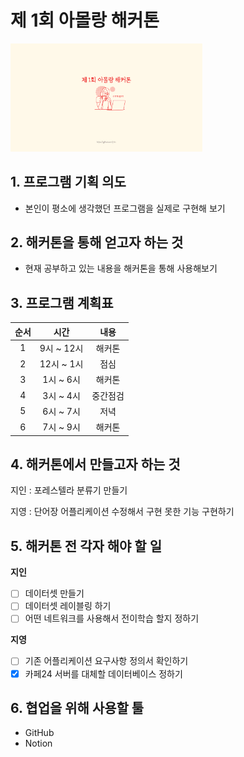 # 제 1회 아몰랑 해커톤

<img src=".\hackathon.png" style="zoom:30%;" />

## 1. 프로그램 기획 의도

- 본인이 평소에 생각했던 프로그램을 실제로 구현해 보기

## 2. 해커톤을 통해 얻고자 하는 것

- 현재 공부하고 있는 내용을 해커톤을 통해 사용해보기

## 3. 프로그램 계획표

| 순서 |    시간    |   내용   |
| :--: | :--------: | :------: |
|  1   | 9시 ~ 12시 |  해커톤  |
|  2   | 12시 ~ 1시 |   점심   |
|  3   | 1시 ~ 6시  |  해커톤  |
|  4   | 3시 ~ 4시  | 중간점검 |
|  5   | 6시 ~ 7시  |   저녁   |
|  6   | 7시 ~ 9시  |  해커톤  |



## 4. 해커톤에서 만들고자 하는 것

지인 : 포레스텔라 분류기 만들기

지영 : 단어장 어플리케이션 수정해서 구현 못한 기능 구현하기

## 5. 해커톤 전 각자 해야 할 일

**지인**

- [ ] 데이터셋 만들기
- [ ] 데이터셋 레이블링 하기
- [ ] 어떤 네트워크를 사용해서 전이학습 할지 정하기

**지영**

- [ ] 기존 어플리케이션 요구사항 정의서 확인하기
- [x] 카페24 서버를 대체할 데이터베이스 정하기

## 6. 협업을 위해 사용할 툴

- GitHub
- Notion

